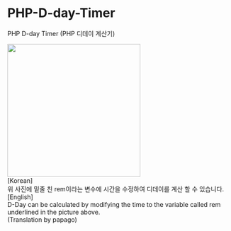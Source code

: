 # PHP-D-day-Timer
PHP D-day Timer (PHP 디데이 계산기)

<img src="http://download.천지인.kr:8880/github_assets/PHP_D-day_timer.jpg" width="300px" height="auto"/></br>
[Korean]</br>
위 사진에 밑줄 친 rem이라는 변수에 시간을 수정하여 디데이를 계산 할 수 있습니다.</br>
[English]</br>
D-Day can be calculated by modifying the time to the variable called rem underlined in the picture above.</br>
(Translation by papago)</br>
